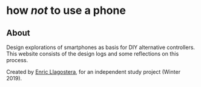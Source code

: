 # how *not* to use a phone

## About

Design explorations of smartphones as basis for DIY alternative controllers. This website consists of the design logs and some reflections on this process.

Created by [Enric Llagostera](http://enric.llagostera.com.br), for an independent study project (Winter 2019).
